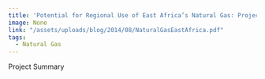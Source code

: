 ```yaml
---
title: 'Potential for Regional Use of East Africa’s Natural Gas: Project Summary 2014'
image: None
link: "/assets/uploads/blog/2014/08/NaturalGasEastAfrica.pdf"
tags:
  - Natural Gas
---
```


<p>Project Summary</p>
